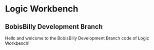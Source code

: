 # Logic Workbench
## BobisBilly Development Branch
Hello and welcome to the BobisBilly Development Branch code of Logic Workbench!
